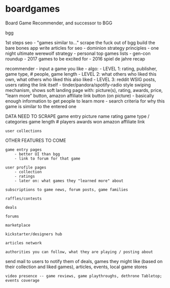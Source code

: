 # boardgames
Board Game Recommender, and successor to BGG


bgg

1st steps
	seo
		- "games similar to..."
	scrape the fuck out of bgg
	build the bare bones app
	write articles for seo
		- dominion strategy principles
		- one night ultimate werewolf strategy
		- personal top games lists
		- gen-con roundup
		- 2017 games to be excited for
		- 2016 spiel de jahre recap

recommender
	- input a game you like
	- algo:
		- LEVEL 1: rating, publisher, game type, # people, game length
		- LEVEL 2: what others who liked this own, what others who liked this also liked
		- LEVEL 3: reddit WSIG posts, users rating the link itself
	- tinder/pandora/spotify-radio style swiping mechanism, shows soft landing page with: picture(s), rating, awards, price, "learn more" button, amazon affiliate link button (on picture)
		- basically enough information to get people to learn more
		- search criteria for why this game is similar to the entered one



DATA NEED TO SCRAPE
	game entry
		picture
		name
		rating
		game type / categories
		game length
		# players
		awards won
		amazon affiliate link


	user collections




OTHER FEATURES TO COME

	game entry pages
		- better UI than bgg
		- link to forum for that game

	user profile pages
		- collection
		- ratings
		- later on: what games they "learned more" about

	subscriptions to game news, forum posts, game families

	raffles/contests

	deals

	forums

	marketplace

	kickstarter/designers hub

	articles network

	authorities you can follow, what they are playing / posting about

  send mail to users to notify them of deals, games they might like (based on their collection and liked games), articles, events, local game stores

	video presence -- game reviews, game playthroughs, dethrone Tabletop; events coverage
